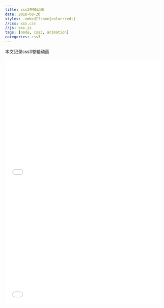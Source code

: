 ```yaml
---
title: css3卷轴动画
date: 2018-08-20
styles: .embedIframe{color:red;}
//css: xxx.css
//js: xxx.js
tags: [node, css3, animation]
categories: css3
---
```

本文记录css3卷轴动画
<!--more-->



<iframe class="embedIframe" src="/presentation/css3Animation/rolling/rolling-axle/index.html" frameborder="0" style="width:100%;height:400px;"></iframe>

<iframe class="embedIframe" src="/presentation/css3Animation/rolling/rolling-axle/index2.html" frameborder="0" style="width:100%;height:400px;"></iframe>

